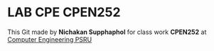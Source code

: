 
# LAB CPE CPEN252
This Git made by **Nichakan Supphaphol** for class work **CPEN252** at [Computer Engineering PSRU](https://cpe.psru.ac.th)
